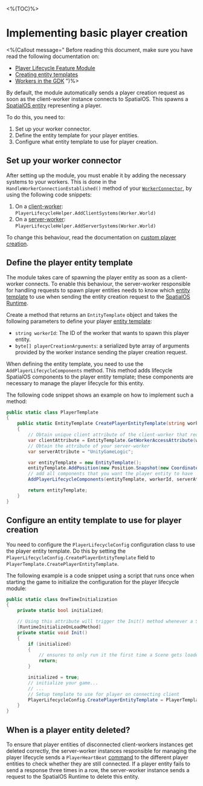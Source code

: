 <%(TOC)%>
# Implementing basic player creation

<%(Callout message="
Before reading this document, make sure you have read the following documentation on:

* [Player Lifecycle Feature Module]({{urlRoot}}/modules/player-lifecycle/overview)
* [Creating entity templates]({{urlRoot}}/reference/concepts/entity-templates)
* [Workers in the GDK]({{urlRoot}}/reference/concepts/worker)
")%>

By default, the module automatically sends a player creation request as soon as the client-worker instance connects to SpatialOS. This spawns a [SpatialOS entity]({{urlRoot}}/reference/glossary#spatialos-entity) representing a player.

To do this, you need to:

1. Set up your worker connector.
1. Define the entity template for your player entities.
1. Configure what entity template to use for player creation.

## Set up your worker connector

After setting up the module, you must enable it by adding the necessary systems to your workers. This is done in the `HandleWorkerConnectionEstablished()` method of your [`WorkerConnector`]({{urlRoot}}/reference/workflows/monobehaviour/creating-workers), by using the following code snippets:

1. On a [client-worker]({{urlRoot}}/reference/glossary#client-worker): `PlayerLifecycleHelper.AddClientSystems(Worker.World)`
1. On a [server-worker]({{urlRoot}}/reference/glossary#server-worker): `PlayerLifecycleHelper.AddServerSystems(Worker.World)`

To change this behaviour, read the documentation on [custom player creation]({{urlRoot}}/modules/player-lifecycle/custom-player-creation).

## Define the player entity template

The module takes care of spawning the player entity as soon as a client-worker connects. To enable this behaviour, the server-worker responsible for handling requests to spawn player entities needs to know which [entity template]({{urlRoot}}/reference/concepts/entity-templates) to use when sending the entity creation request to the [SpatialOS Runtime]({{urlRoot}}/reference/glossary#spatialos-runtime).

Create a method that returns an `EntityTemplate` object and takes the following parameters to define your player [entity template]({{urlRoot}}/reference/concepts/entity-templates):

* `string workerId`: The ID of the worker that wants to spawn this player entity.
*  `byte[] playerCreationArguments`: a serialized byte array of arguments provided by the worker instance sending the player creation request.

When defining the entity template, you need to use the `AddPlayerLifecycleComponents` method. This method adds lifecycle SpatialOS components to the player entity template; these components are necessary to manage the player lifecycle for this entity.

The following code snippet shows an example on how to implement such a method:

```csharp
public static class PlayerTemplate
{
    public static EntityTemplate CreatePlayerEntityTemplate(string workerId, byte[] playerCreationArguments)
    {
        // Obtain unique client attribute of the client-worker that requested the player entity
        var clientAttribute = EntityTemplate.GetWorkerAccessAttribute(workerId);
        // Obtain the attribute of your server-worker
        var serverAttribute = "UnityGameLogic";

        var entityTemplate = new EntityTemplate();
        entityTemplate.AddPosition(new Position.Snapshot(new Coordinates()), serverAttribute);
        // add all components that you want the player entity to have
        AddPlayerLifecycleComponents(entityTemplate, workerId, serverAttribute);

        return entityTemplate;
    }
}
```

## Configure an entity template to use for player creation

You need to configure the `PlayerLifecycleConfig` configuration class to use the player entity template. Do this by setting the `PlayerLifecycleConfig.CreatePlayerEntityTemplate` field to `PlayerTemplate.CreatePlayerEntityTemplate`.

The following example is a code snippet using a script that runs once when starting the game to initialize the configuration for the player lifecycle module:

```csharp
public static class OneTimeInitialization
{
    private static bool initialized;

    // Using this attribute will trigger the Init() method whenever a Scene gets loaded.
    [RuntimeInitializeOnLoadMethod]
    private static void Init()
    {
        if (initialized)
        {
            // ensures to only run it the first time a Scene gets loaded.
            return;
        }

        initialized = true;
        // initialize your game...
        // ...
        // Setup template to use for player on connecting client
        PlayerLifecycleConfig.CreatePlayerEntityTemplate = PlayerTemplate.CreatePlayerEntityTemplate;
    }
}
```

## When is a player entity deleted?

To ensure that player entities of disconnected client-workers instances get deleted correctly, the server-worker instances responsible for managing the player lifecycle sends a `PlayerHeartBeat` [command]({{urlRoot}}/reference/world-component-commands-requests-responses) to the different player entities to check whether they are still connected. If a player entity fails to send a response three times in a row, the server-worker instance sends a request to the SpatialOS Runtime to delete this entity.
